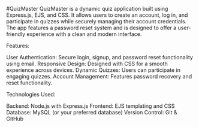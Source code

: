#QuizMaster
QuizMaster is a dynamic quiz application built using Express.js, EJS, and CSS. It allows users to create an account, log in, and participate in quizzes while securely managing their account credentials. The app features a password reset system and is designed to offer a user-friendly experience with a clean and modern interface.

Features:

User Authentication: Secure login, signup, and password reset functionality using email.
Responsive Design: Designed with CSS for a smooth experience across devices.
Dynamic Quizzes: Users can participate in engaging quizzes.
Account Management: Features password recovery and reset functionality.

Technologies Used:

Backend: Node.js with Express.js
Frontend: EJS templating and CSS
Database: MySQL (or your preferred database)
Version Control: Git & GitHub
